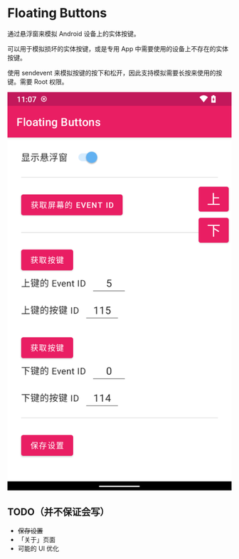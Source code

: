 # Floating Buttons

通过悬浮窗来模拟 Android 设备上的实体按键。

可以用于模拟损坏的实体按键，或是专用 App 中需要使用的设备上不存在的实体按键。

使用 sendevent 来模拟按键的按下和松开，因此支持模拟需要长按来使用的按键。需要 Root 权限。

![运行截图](screenshot.png "Screenshot")

## TODO（并不保证会写）

- ~~保存设置~~
- 「关于」页面
- 可能的 UI 优化

